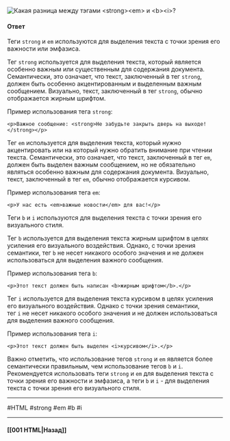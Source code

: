 ![Какая разница между тэгами `<strong><em>` и `<b><i>`?](https://youtu.be/ycYp7CYOnO0?t=202)

#### Ответ

Теги `strong` и `em` используются для выделения текста с точки зрения его важности или эмфазиса.

Тег `strong` используется для выделения текста, который является особенно важным или существенным для содержания документа. Семантически, это означает, что текст, заключенный в тег `strong`, должен быть особенно акцентированным и выделенным важным сообщением. Визуально, текст, заключенный в тег `strong`, обычно отображается жирным шрифтом.

Пример использования тега `strong`:

```
<p>Важное сообщение: <strong>Не забудьте закрыть дверь на выходе!</strong></p>
```

Тег `em` используется для выделения текста, который нужно акцентировать или на который нужно обратить внимание при чтении текста. Семантически, это означает, что текст, заключенный в тег `em`, должен быть выделен важным сообщением, но не обязательно являться особенно важным для содержания документа. Визуально, текст, заключенный в тег `em`, обычно отображается курсивом.

Пример использования тега `em`:

```
<p>У нас есть <em>важные новости</em> для вас!</p>
```

Теги `b` и `i` используются для выделения текста с точки зрения его визуального стиля.

Тег `b` используется для выделения текста жирным шрифтом в целях усиления его визуального воздействия. Однако, с точки зрения семантики, тег `b` не несет никакого особого значения и не должен использоваться для выделения важного сообщения.

Пример использования тега `b`:

```
<p>Этот текст должен быть написан <b>жирным шрифтом</b>.</p>
```

Тег `i` используется для выделения текста курсивом в целях усиления его визуального воздействия. Однако с точки зрения семантики, тег `i` не несет никакого особого значения и не должен использоваться для выделения важного сообщения.

Пример использования тега `i`:

```
<p>Этот текст должен быть выделен <i>курсивом</i>.</p>
```

Важно отметить, что использование тегов `strong` и `em` является более семантически правильным, чем использование тегов `b` и `i`. Рекомендуется использовать теги `strong` и `em` для выделения текста с точки зрения его важности и эмфазиса, а теги `b` и `i` - для выделения текста с точки зрения его визуального стиля.

___
#HTML #strong #em #b #i

___

#### [[001 HTML|Назад]]